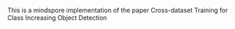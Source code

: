 This is a mindspore implementation of the paper Cross-dataset Training for Class Increasing Object Detection